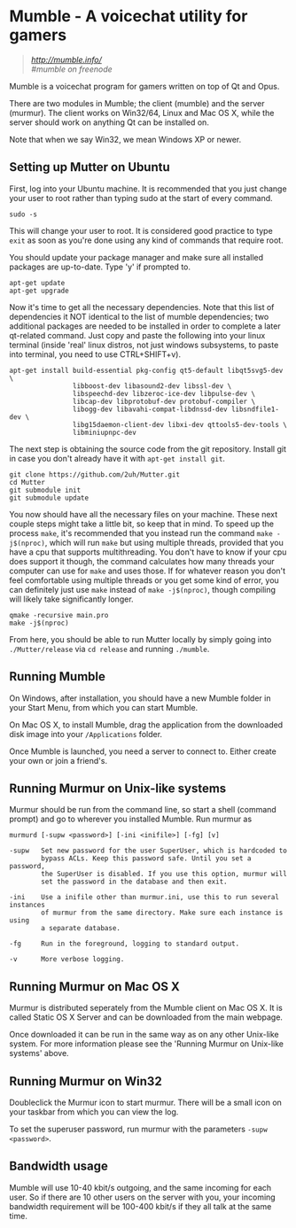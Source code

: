 Mumble - A voicechat utility for gamers
=======================================

> *http://mumble.info/*  
> *#mumble on freenode*

Mumble is a voicechat program for gamers written on top of Qt and Opus.

There are two modules in Mumble; the client (mumble) and the server
(murmur). The client works on Win32/64, Linux and Mac OS X, while the
server should work on anything Qt can be installed on.

Note that when we say Win32, we mean Windows XP or newer.

## Setting up Mutter on Ubuntu

First, log into your Ubuntu machine. It is recommended that you just change
your user to root rather than typing sudo at the start of every command.

`sudo -s`

This will change your user to root. It is considered good practice to type
`exit` as soon as you're done using any kind of commands that require root.

You should update your package manager and make sure all installed packages 
are up-to-date. Type 'y' if prompted to.

```
apt-get update
apt-get upgrade
```

Now it's time to get all the necessary dependencies. Note that this list of
dependencies it NOT identical to the list of mumble dependencies; two
additional packages are needed to be installed in order to complete a later
qt-related command. Just copy and paste the following into your linux
terminal (inside 'real' linux distros, not just windows subsystems, to paste 
into terminal, you need to use CTRL+SHIFT+v).

```
apt-get install build-essential pkg-config qt5-default libqt5svg5-dev \
                libboost-dev libasound2-dev libssl-dev \
                libspeechd-dev libzeroc-ice-dev libpulse-dev \
                libcap-dev libprotobuf-dev protobuf-compiler \
                libogg-dev libavahi-compat-libdnssd-dev libsndfile1-dev \
                libg15daemon-client-dev libxi-dev qttools5-dev-tools \ 
                libminiupnpc-dev
```

The next step is obtaining the source code from the git repository. Install
git in case you don't already have it with `apt-get install git`. 

```
git clone https://github.com/2uh/Mutter.git
cd Mutter
git submodule init
git submodule update
```

You now should have all the necessary files on your machine. These next
couple steps might take a little bit, so keep that in mind. To speed up
the process `make`, it's recommended that you instead run the command
`make -j$(nproc)`, which will run `make` but using multiple threads,
provided that you have a cpu that supports multithreading. You don't have
to know if your cpu does support it though, the command calculates how
many threads your computer can use for `make` and uses those. If for
whatever reason you don't feel comfortable using multiple threads or you
get some kind of error, you can definitely just use `make` instead of 
`make -j$(nproc)`, though compiling will likely take significantly longer.

```
qmake -recursive main.pro
make -j$(nproc)
```

From here, you should be able to run Mutter locally by simply going into
`./Mutter/release` via `cd release` and running `./mumble`.

## Running Mumble

On Windows, after installation, you should have a new Mumble folder in your
Start Menu, from which you can start Mumble.

On Mac OS X, to install Mumble, drag the application from the downloaded
disk image into your `/Applications` folder.

Once Mumble is launched, you need a server to connect to. Either create your
own or join a friend's.

## Running Murmur on Unix-like systems

Murmur should be run from the command line, so start a shell (command prompt)
and go to wherever you installed Mumble. Run murmur as

```
murmurd [-supw <password>] [-ini <inifile>] [-fg] [v]

-supw   Set new password for the user SuperUser, which is hardcoded to
        bypass ACLs. Keep this password safe. Until you set a password,
        the SuperUser is disabled. If you use this option, murmur will
        set the password in the database and then exit.

-ini    Use a inifile other than murmur.ini, use this to run several instances
        of murmur from the same directory. Make sure each instance is using
        a separate database.

-fg     Run in the foreground, logging to standard output.

-v      More verbose logging.
```

## Running Murmur on Mac OS X

Murmur is distributed seperately from the Mumble client on Mac OS X.
It is called Static OS X Server and can be downloaded from the main webpage.

Once downloaded it can be run in the same way as on any other Unix-like system.
For more information please see the 'Running Murmur on Unix-like systems' above.

## Running Murmur on Win32

Doubleclick the Murmur icon to start murmur. There will be a small icon on your
taskbar from which you can view the log.

To set the superuser password, run murmur with the parameters `-supw <password>`.

## Bandwidth usage

Mumble will use 10-40 kbit/s outgoing, and the same incoming for each user.
So if there are 10 other users on the server with you, your incoming
bandwidth requirement will be 100-400 kbit/s if they all talk at the same time.

